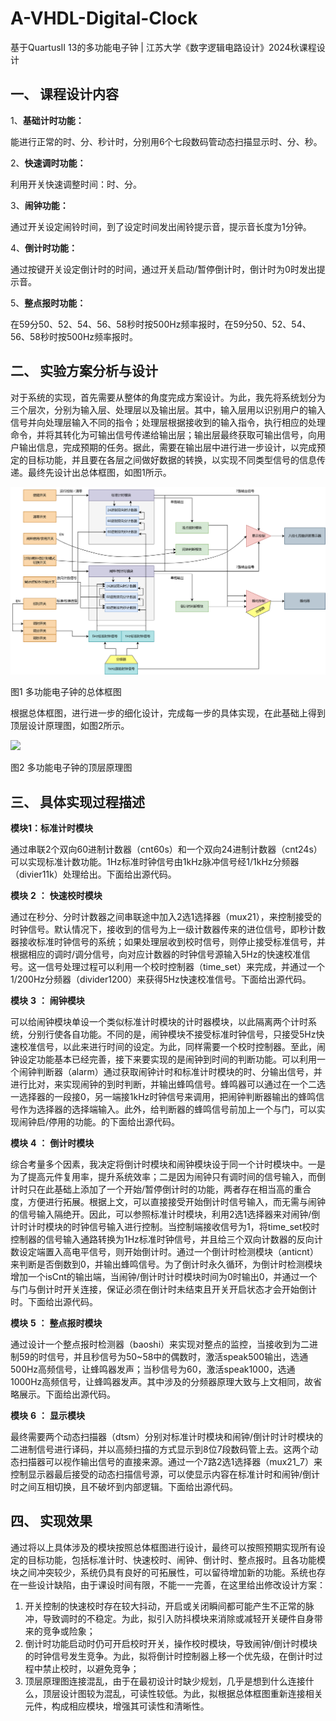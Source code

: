 # A-VHDL-Digital-Clock

 基于QuartusII 13的多功能电子钟 | 江苏大学《数字逻辑电路设计》2024秋课程设计


## 一、 **课程设计内容**

1、**基础计时功能：**

能进行正常的时、分、秒计时，分别用6个七段数码管动态扫描显示时、分、秒。

2、**快速调时功能：**

利用开关快速调整时间：时、分。

3、**闹钟功能：**

通过开关设定闹铃时间，到了设定时间发出闹铃提示音，提示音长度为1分钟。

4、**倒计时功能：**

通过按键开关设定倒计时的时间，通过开关启动/暂停倒计时，倒计时为0时发出提示音。

5、**整点报时功能：**

在59分50、52、54、56、58秒时按500Hz频率报时，在59分50、52、54、56、58秒时按500Hz频率报时。

## 二、 **实验方案分析与设计**

对于系统的实现，首先需要从整体的角度完成方案设计。为此，我先将系统划分为三个层次，分别为输入层、处理层以及输出层。其中，输入层用以识别用户的输入信号并向处理层输入不同的指令；处理层根据接收到的输入指令，执行相应的处理命令，并将其转化为可输出信号传递给输出层；输出层最终获取可输出信号，向用户输出信息，完成预期的任务。据此，需要在输出层中进行进一步设计，以完成预定的目标功能，并且要在各层之间做好数据的转换，以实现不同类型信号的信息传递。最终先设计出总体框图，如图1所示。

![](https://github.com/Hamilton-Liu/A-VHDL-Digital-Clock/blob/main/IMAGE/%E9%A1%B6%E5%B1%82%E8%AE%BE%E8%AE%A1.drawio.png)

图1 多功能电子钟的总体框图

根据总体框图，进行进一步的细化设计，完成每一步的具体实现，在此基础上得到顶层设计原理图，如图2所示。

![](https://github.com/Hamilton-Liu/A-VHDL-Digital-Clock/blob/main/IMAGE/%E5%9B%BE%E7%89%872.png)

图2 多功能电子钟的顶层原理图

## 三、 **具体实现过程描述**

**模块1：标准计时模块**

通过串联2个双向60进制计数器（cnt60s）和一个双向24进制计数器（cnt24s）可以实现标准计数功能。1Hz标准时钟信号由1kHz脉冲信号经1/1kHz分频器（divier11k）处理给出。下面给出源代码。


**模块** **2**  **：** **快速校时模块**

通过在秒分、分时计数器之间串联途中加入2选1选择器（mux21），来控制接受的时钟信号。默认情况下，接收到的信号为上一级计数器传来的进位信号，即秒计数器接收标准时钟信号的系统；如果处理层收到校时信号，则停止接受标准信号，并根据相应的调时/调分信号，向对应计数器的时钟信号源输入5Hz的快速校准信号。这一信号处理过程可以利用一个校时控制器（time_set）来完成，并通过一个1/200Hz分频器（divider1200）来获得5Hz快速校准信号。下面给出源代码。

**模块** **3**  **：** **闹钟模块**

可以给闹钟模块单设一个类似标准计时模块的计时器模块，以此隔离两个计时系统，分别行使各自功能。不同的是，闹钟模块不接受标准时钟信号，只接受5Hz快速校准信号，以此来进行时间的设定。为此，同样需要一个校时控制器。至此，闹钟设定功能基本已经完善，接下来要实现的是闹钟到时间的判断功能。可以利用一个闹钟判断器（alarm）通过获取闹钟计时和标准计时模块的时、分输出信号，并进行比对，来实现闹钟的到时判断，并输出蜂鸣信号。蜂鸣器可以通过在一个二选一选择器的一段接0，另一端接1kHz时钟信号来调用，把闹钟判断器输出的蜂鸣信号作为选择器的选择端输入。此外，给判断器的蜂鸣信号前加上一个与门，可以实现闹钟启/停用的功能。的下面给出源代码。


**模块** **4**  **：** **倒计时模块**

综合考量多个因素，我决定将倒计时模块和闹钟模块设于同一个计时模块中。一是为了提高元件复用率，提升系统效率；二是因为闹钟只有调时间的信号输入，而倒计时只在此基础上添加了一个开始/暂停倒计时的功能，两者存在相当高的重合度，方便进行拓展。根据上文，可以直接接受开始倒计时信号输入，而无需与闹钟的信号输入隔绝开。因此，可以参照标准计时模块，利用2选1选择器来对闹钟/倒计时计时模块的时钟信号输入进行控制。当控制端接收信号为1，将time_set校时控制器的信号输入通路转换为1Hz标准时钟信号，并且给三个双向计数器的反向计数设定端置入高电平信号，则开始倒计时。通过一个倒计时检测模块（anticnt）来判断是否倒数到0，并输出蜂鸣信号。为了倒计时永久循环，为倒计时检测模块增加一个isCnt的输出端，当闹钟/倒计时计时模块时间为0时输出0，并通过一个与门与倒计时开关连接，保证必须在倒计时未结束且开关开启状态才会开始倒计时。下面给出源代码。


**模块** **5**  **：** **整点报时模块**

通过设计一个整点报时检测器（baoshi）来实现对整点的监控，当接收到为二进制59的时信号，并且秒信号为50~58中的偶数时，激活speak500输出，选通500Hz高频信号，让蜂鸣器发声；当秒信号为60，激活speak1000，选通1000Hz高频信号，让蜂鸣器发声。其中涉及的分频器原理大致与上文相同，故省略展示。下面给出源代码。



**模块** **6**  **：** **显示模块**

最终需要两个动态扫描器（dtsm）分别对标准计时模块和闹钟/倒计时计时模块的二进制信号进行译码，并以高频扫描的方式显示到8位7段数码管上去。这两个动态扫描器可以视作输出信号的直接来源。通过一个7路2选1选择器（mux21_7）来控制显示器最后接受的动态扫描信号源，可以使显示内容在标准计时和闹钟/倒计时之间互相切换，且不破坏到内部逻辑。下面给出源代码。

## 四、 **实现效果**

通过将以上具体涉及的模块按照总体框图进行设计，最终可以按照预期实现所有设定的目标功能，包括标准计时、快速校时、闹钟、倒计时、整点报时。且各功能模块之间冲突较少，系统仍具有良好的可拓展性，可以留待增加新的功能。系统也存在一些设计缺陷，由于课设时间有限，不能一一完善，在这里给出修改设计方案：
1. 开关控制的快速校时存在较大抖动，开启或关闭瞬间都可能产生不正常的脉冲，导致调时的不稳定。为此，拟引入防抖模块来消除或减轻开关硬件自身带来的竞争或险象；
2. 倒计时功能启动时仍可开启校时开关，操作校时模块，导致闹钟/倒计时模块的时钟信号发生竞争。为此，拟将倒计时控制器上移一个优先级，在倒计时过程中禁止校时，以避免竞争；
3. 顶层原理图连接混乱，由于在最初设计时缺少规划，几乎是想到什么连接什么，顶层设计图较为混乱，可读性较低。为此，拟根据总体框图重新连接相关元件，构成相应模块，增强其可读性和清晰性。

